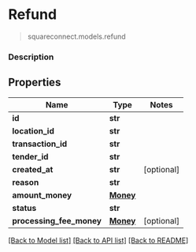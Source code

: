 # Refund
> squareconnect.models.refund

### Description



## Properties
Name | Type | Notes
------------ | ------------- | -------------
**id** | **str** | 
**location_id** | **str** | 
**transaction_id** | **str** | 
**tender_id** | **str** | 
**created_at** | **str** | [optional] 
**reason** | **str** | 
**amount_money** | [**Money**](Money.md) | 
**status** | **str** | 
**processing_fee_money** | [**Money**](Money.md) | [optional] 

[[Back to Model list]](../README.md#documentation-for-models) [[Back to API list]](../README.md#documentation-for-api-endpoints) [[Back to README]](../README.md)


